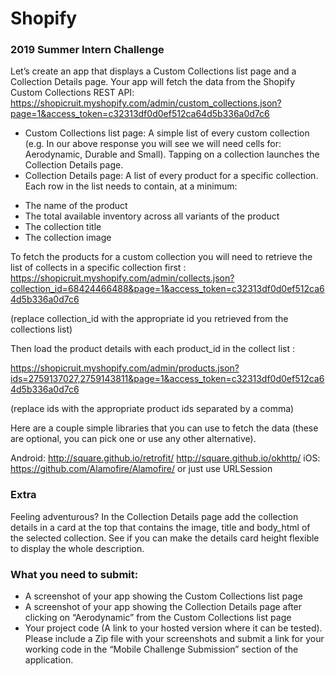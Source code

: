 # Shopify
### 2019 Summer Intern Challenge  

Let’s create an app that displays a Custom Collections list page and a Collection Details page. Your app will fetch the data from the Shopify Custom Collections REST API: https://shopicruit.myshopify.com/admin/custom_collections.json?page=1&access_token=c32313df0d0ef512ca64d5b336a0d7c6

- Custom Collections list page: A simple list of every custom collection (e.g. In our above response you will see we will need cells for: Aerodynamic, Durable and Small). Tapping on a collection launches the Collection Details page. 
- Collection Details page: A list of every product for a specific collection. Each row in the list needs to contain, at a minimum: 
* The name of the product
* The total available inventory across all variants of the product
* The collection title
* The collection image


To fetch the products for a custom collection you will need to retrieve the list of collects in a specific collection first :
https://shopicruit.myshopify.com/admin/collects.json?collection_id=68424466488&page=1&access_token=c32313df0d0ef512ca64d5b336a0d7c6

(replace collection_id with the appropriate id you retrieved from the collections list)

Then load the product details with each product_id in the collect list : 

https://shopicruit.myshopify.com/admin/products.json?ids=2759137027,2759143811&page=1&access_token=c32313df0d0ef512ca64d5b336a0d7c6

(replace ids with the appropriate product ids separated by a comma)


Here are a couple simple libraries that you can use to fetch the data (these are optional, you can pick one or use any other alternative).

Android:
http://square.github.io/retrofit/
http://square.github.io/okhttp/
iOS:
https://github.com/Alamofire/Alamofire/ or just use URLSession

### Extra

Feeling adventurous? In the Collection Details page add the collection details in a card at the top that contains the image, title and body_html of the selected collection. See if  you can make the details card height flexible to display the whole description.

### What you need to submit:
- A screenshot of your app showing the Custom Collections list page
- A screenshot of your app showing the Collection Details page after clicking on “Aerodynamic” from the Custom Collections list page
- Your project code (A link to your hosted version where it can be tested).
Please include a Zip file with your screenshots and submit a link for your working code in the “Mobile Challenge Submission” section of the application. 

